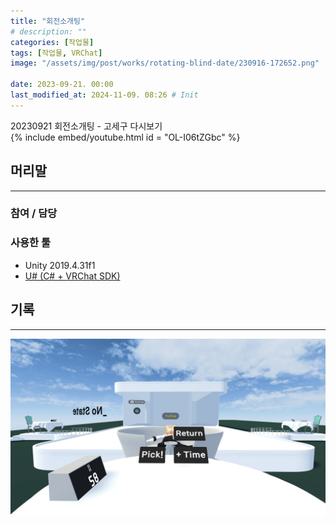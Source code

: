 ```yaml
---
title: "회전소개팅"
# description: ""
categories: [작업물]
tags: [작업물, VRChat]
image: "/assets/img/post/works/rotating-blind-date/230916-172652.png"

date: 2023-09-21. 00:00
last_modified_at: 2024-11-09. 08:26 # Init
---
```


20230921 회전소개팅 - 고세구 다시보기  
{% include embed/youtube.html id = "OL-I06tZGbc" %}

## 머리말

---

### 참여 / 담당

### 사용한 툴

- Unity 2019.4.31f1
- [U# (C# + VRChat SDK)](https://udonsharp.docs.vrchat.com/)

## 기록

---

![230916-172652](/assets/img/post/works/rotating-blind-date/230916-172652.png)
